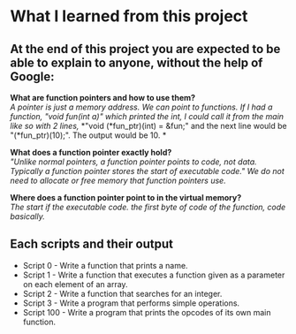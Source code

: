# What I learned from this project  
At the end of this project you are expected to be able to explain to anyone, without the help of Google:  
---  

**What are function pointers and how to use them?**  
*A pointer is just a memory address. We can point to functions. If I had a function, "void fun(int a)" which printed the int, I could call it from the main like so with 2 lines,*
*"void (\*fun_ptr)(int) = &fun;" and the next line would be "(\*fun_ptr)(10);". The output would be 10. *   

**What does a function pointer exactly hold?**  
*"Unlike normal pointers, a function pointer points to code, not data. Typically a function pointer stores the start of executable code." We do not need to allocate or free memory that function pointers use.*  

**Where does a function pointer point to in the virtual memory?**  
*The start if the executable code. the first byte of code of the function, code basically.*   


## Each scripts and their output  
* Script 0 - Write a function that prints a name.  
* Script 1 - Write a function that executes a function given as a parameter on each element of an array.  
* Script 2 - Write a function that searches for an integer.  
* Script 3 - Write a program that performs simple operations.    
* Script 100 - Write a program that prints the opcodes of its own main function.    
